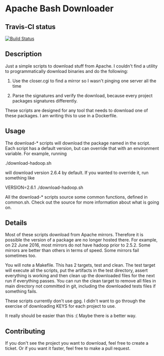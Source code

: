 # Apache Bash Downloader

## Travis-CI status
[![Build Status](https://secure.travis-ci.org/mjwall/apache-bash-downloader.png)](http://travis-ci.org/mjwall/apache-bash-downloader)

## Description

Just a simple scripts to download stuff from Apache.  I couldn't find a utility
to programmatically download binaries and do the following:

1. Use the closer.cgi to find a mirror so I wasn't pinging one server all the time

2. Parse the signatures and verify the download, because every project packages signatures 
differently.

These scripts are designed for any tool that needs to download one of these
packages.  I am writing this to use in a Dockerfile.

## Usage

The download-\* scripts will download the package named in the script.  Each
script has a default version, but can override that with an environment
variable.  For example, running

  ./download-hadoop.sh

will download version 2.6.4 by default.  If you wanted to override it, run
something like

  VERSION=2.6.1 ./download-hadoop.sh

All the download-\* scripts source some common functions, defined in common.sh.
Check out the source for more information about what is going on.

## Details

Most of these scripts download from Apache mirrors.  Therefore it is possible the
version of a package are no longer hosted there.  For example, on 22 June 2016,
most mirrors do not have hadoop prior to 2.5.2.  Some mirrors are better than
others in terms of speed.  Some mirrors fail sometimes too.

You will note a Makefile.  This has 2 targets, test and clean.  The test target
will execute all the scripts, put the artifacts in the test directory, assert
everything is working and then clean up the downloaded files for the next run
if everything passes.  You can run the clean target to remove all files in main
directory not committed in git, including the downloaded tests files if
something fails.

These scripts currently don't use gpg.  I didn't want to go through the
exercise of downloading KEYS for each project to use.

It really should be easier than this :(  Maybe there is a better way.

## Contributing

If you don't see the project you want to download, feel free to create a
ticket.  Or if you want it faster, feel free to make a pull request.
